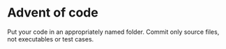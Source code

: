 # Advent of code

Put your code in an appropriately named folder. Commit only source files, not executables or test cases.
